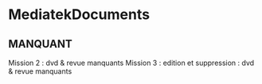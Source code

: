 # MediatekDocuments

## MANQUANT

Mission 2 : dvd & revue manquants
Mission 3 : edition et suppression :  dvd & revue manquants